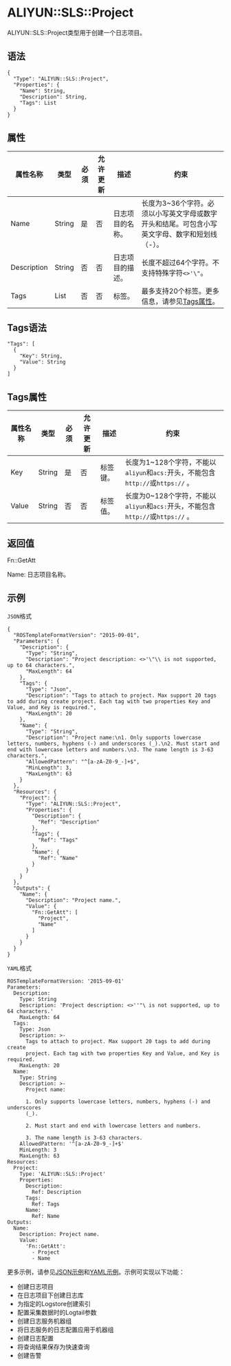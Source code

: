 # ALIYUN::SLS::Project

ALIYUN::SLS::Project类型用于创建一个日志项目。

## 语法

```
{
  "Type": "ALIYUN::SLS::Project",
  "Properties": {
    "Name": String,
    "Description": String,
    "Tags": List
  }
}
```

## 属性

|属性名称|类型|必须|允许更新|描述|约束|
|----|--|--|----|--|--|
|Name|String|是|否|日志项目的名称。|长度为3~36个字符。必须以小写英文字母或数字开头和结尾。可包含小写英文字母、数字和短划线（-）。|
|Description|String|否|否|日志项目的描述。|长度不超过64个字符。不支持特殊字符`<>'\"`。|
|Tags|List|否|否|标签。|最多支持20个标签。更多信息，请参见[Tags属性](#section_n16_q4m_ulw)。 |

## Tags语法

```
"Tags": [
  {
    "Key": String,
    "Value": String
  }
]  
```

## Tags属性

|属性名称|类型|必须|允许更新|描述|约束|
|----|--|--|----|--|--|
|Key|String|是|否|标签键。|长度为1~128个字符，不能以`aliyun`和`acs:`开头，不能包含`http://`或`https://` 。|
|Value|String|否|否|标签值。|长度为0~128个字符，不能以`aliyun`和`acs:`开头，不能包含`http://`或`https://` 。|

## 返回值

Fn::GetAtt

Name: 日志项目名称。

## 示例

`JSON`格式

```
{
  "ROSTemplateFormatVersion": "2015-09-01",
  "Parameters": {
    "Description": {
      "Type": "String",
      "Description": "Project description: <>'\"\\ is not supported, up to 64 characters.",
      "MaxLength": 64
    },
    "Tags": {
      "Type": "Json",
      "Description": "Tags to attach to project. Max support 20 tags to add during create project. Each tag with two properties Key and Value, and Key is required.",
      "MaxLength": 20
    },
    "Name": {
      "Type": "String",
      "Description": "Project name:\n1. Only supports lowercase letters, numbers, hyphens (-) and underscores (_).\n2. Must start and end with lowercase letters and numbers.\n3. The name length is 3-63 characters.",
      "AllowedPattern": "^[a-zA-Z0-9_-]+$",
      "MinLength": 3,
      "MaxLength": 63
    }
  },
  "Resources": {
    "Project": {
      "Type": "ALIYUN::SLS::Project",
      "Properties": {
        "Description": {
          "Ref": "Description"
        },
        "Tags": {
          "Ref": "Tags"
        },
        "Name": {
          "Ref": "Name"
        }
      }
    }
  },
  "Outputs": {
    "Name": {
      "Description": "Project name.",
      "Value": {
        "Fn::GetAtt": [
          "Project",
          "Name"
        ]
      }
    }
  }
}
```

`YAML`格式

```
ROSTemplateFormatVersion: '2015-09-01'
Parameters:
  Description:
    Type: String
    Description: 'Project description: <>''"\ is not supported, up to 64 characters.'
    MaxLength: 64
  Tags:
    Type: Json
    Description: >-
      Tags to attach to project. Max support 20 tags to add during create
      project. Each tag with two properties Key and Value, and Key is required.
    MaxLength: 20
  Name:
    Type: String
    Description: >-
      Project name:

      1. Only supports lowercase letters, numbers, hyphens (-) and underscores
      (_).

      2. Must start and end with lowercase letters and numbers.

      3. The name length is 3-63 characters.
    AllowedPattern: '^[a-zA-Z0-9_-]+$'
    MinLength: 3
    MaxLength: 63
Resources:
  Project:
    Type: 'ALIYUN::SLS::Project'
    Properties:
      Description:
        Ref: Description
      Tags:
        Ref: Tags
      Name:
        Ref: Name
Outputs:
  Name:
    Description: Project name.
    Value:
      'Fn::GetAtt':
        - Project
        - Name
```

更多示例，请参见[JSON示例](https://github.com/aliyun/ros-templates/tree/master/ResourceTemplates/SLS/JSON/SLS.json)和[YAML示例](https://github.com/aliyun/ros-templates/tree/master/ResourceTemplates/SLS/YAML/SLS.yml)。示例可实现以下功能：

-   创建日志项目
-   在日志项目下创建日志库
-   为指定的Logstore创建索引
-   配置采集数据时的Logtail参数
-   创建日志服务机器组
-   将日志服务的日志配置应用于机器组
-   创建日志配置
-   将查询结果保存为快速查询
-   创建告警

